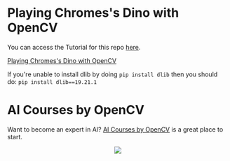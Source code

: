 # Playing Chromes's Dino with OpenCV

You can access the Tutorial for this repo [here]().

[Playing Chromes's Dino with OpenCV](https://learnopencv.com/playing-chromes-t-rex-game-with-augmented-reality/)

If you're unable to install dlib by doing `pip install dlib` then you should do: `pip install dlib==19.21.1`

# AI Courses by OpenCV

Want to become an expert in AI? [AI Courses by OpenCV](https://opencv.org/courses/) is a great place to start.

<a href="https://opencv.org/courses/">
<p align="center">
<img src="https://www.learnopencv.com/wp-content/uploads/2020/04/AI-Courses-By-OpenCV-Github.png">
</p>
</a>
